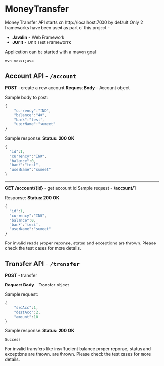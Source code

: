 # MoneyTransfer

Money Transfer API starts on http://localhost:7000 by default
Only 2 frameworks have been used as part of this project - 
 - **Javalin** - Web Framework
 - **JUnit** - Unit Test Frameworrk

Application can be started with a maven goal

```sh
mvn exec:java
```
## Account API - `/account`

**POST** - create a new account 
**Request Body** - Account object

Sample body to post:
```javascript
{
	"currency":"IND",
	"balance":"40",
	"bank":"test",
	"userName":"sumeet"
}
```

Sample response:
**Status: 200 OK**
```javascript
{
  "id":1,
  "currency":"IND",
  "balance":0,
  "bank":"test",
  "userName":"sumeet"
}
```

---
**GET**
**/account/{id}** - get account id
Sample request - **/account/1**

Response:
**Status: 200 OK**
```javascript
{
  "id":1,
  "currency":"IND",
  "balance":0,
  "bank":"test",
  "userName":"sumeet"
}
```
For invalid reads proper reponse, status and exceptions are thrown. Please check the test cases for more details. 

## Transfer API - `/transfer`

**POST** - transfer

**Request Body** - Transfer object

Sample request:
```javascript
{
	"srcAcc":1,
	"destAcc":2,
	"amount":10
}
```

Sample response:
**Status: 200 OK**
```javascript
Success
```

For invalid transfers like insuffucient balance proper reponse, status and exceptions are thrown. are thrown. Please check the test cases for more details. 
